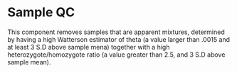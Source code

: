 # Sample QC
This component removes samples that are apparent mixtures, determined by having a high Watterson estimator of theta (a value larger than .0015 and at least 3 S.D above sample mena) together with a high heterozygote/homozygote ratio (a value greater than 2.5, and 3 S.D above sample mean).

